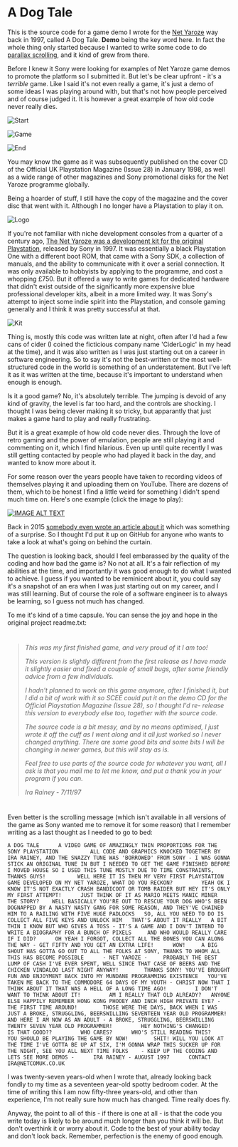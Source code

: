 # A Dog Tale

This is the source code for a game demo I wrote for the [Net Yaroze](https://en.wikipedia.org/wiki/Net_Yaroze) way back in 1997, called A Dog Tale. **Demo** being the key word here. In fact the whole thing only started because I wanted to write some code to do [parallax scrolling](https://en.wikipedia.org/wiki/Parallax_scrolling), and it kind of grew from there. 

Before I knew it Sony were looking for examples of Net Yaroze game demos to promote the platform so I submitted it. But let's be clear upfront - it's a *terrible* game. Like I said it's not even really a game, it's just a demo of some ideas I was playing around with, but that's not how people perceived and of course judged it. It is however a great example of how old code never really dies.

![Start](./assets/img/001.png)

![Game](./assets/img/002.png)

![End](./assets/img/003.png)

You may know the game as it was subsequently published on the cover CD of the Official UK Playstation Magazine (Issue 28) in January 1998, as well as a wide range of other magazines and Sony promotional disks for the Net Yaroze programme globally.

Being a hoarder of stuff, I still have the copy of the magazine and the cover disc that went with it. Although I no longer have a Playstation to play it on.

![Logo](./assets/img/magazine.jpg)

If you're not familiar with niche development consoles from a quarter of a century ago, [The Net Yaroze was a development kit for the original Playstation](https://www.eurogamer.net/the-story-of-yaroze-sonys-first-indie-push), released by Sony in 1997. It was essentially a black Playstation One with a different boot ROM, that came with a Sony SDK, a collection of manuals, and the ability to communicate with it over a serial connection. It was only available to hobbyists by applying to the programme, and cost a whopping £750. But it offered a way to write games for dedicated hardware that didn't exist outside of the significantly more expensive blue professional developer kits, albeit in a more limited way. It was Sony's attempt to inject some indie spirit into the Playstation, and console gaming generally and I think it was pretty successful at that.

![Kit](./assets/img/yaroze.png)

Thing is, mostly this code was written late at night, often after I'd had a few cans of cider (I coined the ficticious company name 'CiderLogic' in my head at the time), and it was also written as I was just starting out on a career in software engineering. So to say it's not the best-written or the most well-structured code in the world is something of an understatement. But I've left it as it was written at the time, because it's important to understand when enough is enough.

Is it a good game? No, it's absolutely terrible. The jumping is devoid of any kind of gravity, the level is far too hard, and the controls are shocking. I thought I was being clever making it so tricky, but apparantly that just makes a game hard to play and really frustrating.

But it is a great example of how old code never dies. Through the love of retro gaming and the power of emulation, people are still playing it and commenting on it, which I find hilarious. Even up until quite recently I was still getting contacted by people who had played it back in the day, and wanted to know more about it.

For some reason over the years people have taken to recording videos of themselves playing it and uploading them on YouTube. There are dozens of them, which to be honest I find a little weird for something I didn't spend much time on. Here's one example (click the image to play):

[![IMAGE ALT TEXT](https://img.youtube.com/vi/vncKnRu5YAM/0.jpg)](https://www.youtube.com/watch?v=vncKnRu5YAM "ACRetro - Official UK PlayStation Magazine - Net Yaroze - A Dog Tale")

Back in 2015 [somebody even wrote an article about it](https://killscreen.com/previously/articles/dog-tale-or-death-mystery/) which was something of a surprise. So I thought I'd put it up on GitHub for anyone who wants to take a look at what's going on behind the curtain.

The question is looking back, should I feel embarassed by the quality of the coding and how bad the game is? No not at all. It's a fair reflection of my abilities at the time, and importantly it was good enough to do what I wanted to achieve. I guess if you wanted to be reminicent about it, you could say it's a snapshot of an era when I was just starting out on my career, and I was still learning. But of course the role of a software engineer is to always be learning, so I guess not much has changed.

To me it's kind of a time capsule. You can sense the joy and hope in the original project readme.txt:

#  
> _This was my first finished game, and very proud of it I am too!_
>
> _This version is slightly different from the first release as I have made it slightly easier and fixed a couple of small bugs, after some friendly advice from a few individuals._
>
> _I hadn't planned to work on this game anymore, after I finished it, but I did a bit of work with it so SCEE could put it on the demo CD for the Official Playstation Magazine (Issue 28), so I thought I'd re- release this version to everybody else too, together with the source code._
>
> _The source code is a bit messy, and by no means optimised, I just wrote it off the cuff as I went along and it all just worked so I never changed anything. There are some good bits and some bits I will be changing in newer games, but this will stay as is._
>
> _Feel free to use parts of the source code for whatever you want, all I ask is that you mail me to let me know, and put a thank you in your program if you can._
>
> _Ira Rainey - 7/11/97_
#  

Even better is the scrolling message (which isn't available in all versions of the game as Sony wanted me to remove it for some reason) that I remember writing as a last thought as I needed to go to bed:

```text
A DOG TALE      A VIDEO GAME OF AMAZINGLY THIN PROPORTIONS FOR THE SONY PLAYSTATION          ALL CODE AND GRAPHICS KNOCKED TOGETHER BY IRA RAINEY, AND THE SNAZZY TUNE WAS 'BORROWED' FROM SONY - I WAS GONNA STICK AN ORIGINAL TUNE IN BUT I NEEDED TO GET THE GAME FINISHED BEFORE I MOVED HOUSE SO I USED THIS TUNE MOSTLY DUE TO TIME CONSTRAINTS, THANKS GUYS!          WELL HERE IT IS THEN MY VERY FIRST PLAYSTATION GAME DEVELOPED ON MY NET YAROZE, WHAT DO YOU RECKON?         YEAH OK I KNOW IT'S NOT EXACTLY CRASH BANDICOOT OR TOMB RAIDER BUT HEY IT'S ONLY MY FIRST ATTEMPT!      JUST THINK OF IT AS MARIO MEETS MANIC MINER            THE STORY?    WELL BASICALLY YOU'RE OUT TO RESCUE YOUR DOG WHO'S BEEN DOGNAPPED BY A NASTY NASTY GANG FOR SOME REASON, AND THEY'VE CHAINED HIM TO A RAILING WITH FIVE HUGE PADLOCKS   SO, ALL YOU NEED TO DO IS COLLECT ALL FIVE KEYS AND UNLOCK HIM   THAT'S ABOUT IT REALLY   A BIT THIN I KNOW BUT WHO GIVES A TOSS - IT'S A GAME AND I DON'T INTEND TO WRITE A BIOGRAPHY FOR A BUNCH OF PIXELS     AND WHO WOULD REALLY CARE IF I DID?      OH YEAH I FORGOT, COLLECT ALL THE BONES YOU CAN ALONG THE WAY - GET FIFTY AND YOU GET AN EXTRA LIFE!      WOW!     A BIG SHOUT HAS GOTTA GO OUT TO ALL THE FOLKS AT SONY, THANKS TO WHOM ALL THIS HAS BECOME POSSIBLE      - NET YAROZE -     PROBABLY THE BEST LUMP OF CASH I'VE EVER SPENT, WELL SINCE THAT CASE OF BEERS AND THE CHICKEN VINDALOO LAST NIGHT ANYWAY!        THANKS SONY! YOU'VE BROUGHT FUN AND ENJOYMENT BACK INTO MY MUNDANE PROGRAMMING EXISTENCE   YOU'VE TAKEN ME BACK TO THE COMMODORE 64 DAYS OF MY YOUTH - CHRIST NOW THAT I THINK ABOUT IT THAT WAS A HELL OF A LONG TIME AGO!         I DON'T WANT TO THINK ABOUT IT!         AM I REALLY THAT OLD ALREADY?   ANYONE ELSE HAPPILY REMEMBER HONG KONG PHOOEY AND INCH HIGH PRIVATE EYE? - THE FIRST TIME AROUND!        THOSE WERE THE DAYS, BACK WHEN I WAS JUST A BROKE, STRUGGLING, BEERSWILLING SEVENTEEN YEAR OLD PROGRAMMER!      AND HERE I AM NOW AS AN ADULT - A BROKE, STRUGGLING, BEERSWILLING TWENTY SEVEN YEAR OLD PROGRAMMER!         HEY NOTHING'S CHANGED!       IS THAT GOOD??         WHO CARES?      WHO'S STILL READING THIS?      YOU SHOULD BE PLAYING THE GAME BY NOW!        SHIT! WILL YOU LOOK AT THE TIME I'VE GOTTA BE UP AT SIX, I'M GONNA WRAP THIS SUCKER UP FOR THE NIGHT, SEE YOU ALL NEXT TIME FOLKS    - KEEP UP THE CODING AND LETS SEE MORE DEMOS -      IRA RAINEY - AUGUST 1997      CONTACT IRA@NETCOMUK.CO.UK   
```
I was twenty-seven years-old when I wrote that, already looking back fondly to my time as a seventeen year-old spotty bedroom coder. At the time of writing this I am now fifty-three years-old, and other than experience, I'm not really sure how much has changed. Time really does fly.

Anyway, the point to all of this - if there is one at all - is that the code you write today is likely to be around much longer than you think it will be. But don't overthink it or worry about it. Code to the best of your ability today and don't look back. Remember, perfection is the enemy of good enough.